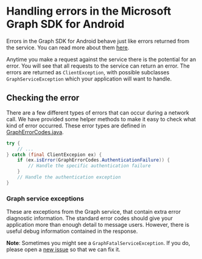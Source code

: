 # Handling errors in the Microsoft Graph SDK for Android

Errors in the Graph SDK for Android behave just like errors returned from the service. You can read more about them [here](https://graph.microsoft.io/en-us/docs/overview/errors).

Anytime you make a request against the service there is the potential for an error. You will see that all requests to the service can return an error. The errors are returned as `ClientException`, with possible subclasses `GraphServiceException` which your application will want to handle.

## Checking the error

There are a few different types of errors that can occur during a network call. We have provided some helper methods to make it easy to check what kind of error occurred. These error types are defined in [GraphErrorCodes.java](../graphsdk/src/main/java/com/microsoft/graph/core/GraphErrorCodes.java).

```java
try {
    // ...
} catch (final ClientExcepion ex) {
    if (ex.isError(GraphErrorCodes.AuthenticationFailure)) {
        // Handle the specific authentication failure
    }
    // Handle the authentication exception
}
```

### Graph service exceptions

These are exceptions from the Graph service, that contain extra error diagnostic information. The standard error codes should give your application more than enough detail to message users. However, there is useful debug information contained in the response.

__Note__: Sometimes you might see a `GraphFatalServiceException`. If you do, please open a [new issue](https://github.com/microsoftgraph/msgraph-sdk-android/issues/new) so that we can fix it.
